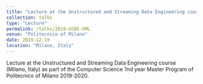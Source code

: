 ```yaml
---
title: "Lecture at the Unstructured and Streaming Data Engineering course"
collection: talks
type: "Lecture"
permalink: /talks/2019-USDE-SML
venue: "Politecnico of Milano"
date: 2019-12-19
location: "Milano, Italy"
---
```


Lecture at the Unstructured and Streaming Data Engineering course (Milano, Italy) as part of the Computer Science 1nd year Master Program of Politecnico of Milano 2019-2020.
